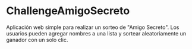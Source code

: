 # ChallengeAmigoSecreto
Aplicación web simple para realizar un sorteo de "Amigo Secreto". Los usuarios pueden agregar nombres a una lista y sortear aleatoriamente un ganador con un solo clic.
